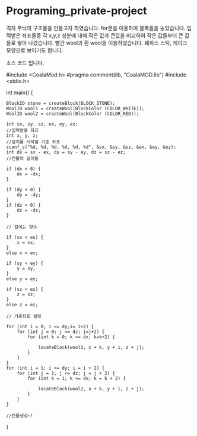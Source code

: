 # Programing_private-project


격자 무늬의 구조물을 만들고자 하였습니다. for문을 이용하여 블록들을 놓았습니다. 입력받은 좌표들중 각 x,y,z 성분에 대해 작은 값과 큰값을 비교하여 작은 값들부터 큰 값들로 쌓아 나갔습니다. 빨간 wool과 흰 wool을 이용하였습니다. 웨하스 스틱, 케이크 모양으로 보이기도 합니다.

소스 코드 입니다.


#include <CoalaMod.h>
#pragma comment(lib, "CoalaMOD.lib")
#include <stdio.h>

int main() {

	BlockID stone = createBlock(BLOCK_STONE);
	WoolID wool1 = createWool(BlockColor (COLOR_WHITE));
	WoolID wool2 = createWool(BlockColor (COLOR_RED));

	int sx, sy, sz, ex, ey, ez;												//입력받을 좌표
	int x, y, z;															//설치를 시작할 기준 좌표
	scanf_s("%d, %d, %d, %d, %d, %d", &sx, &sy, &sz, &ex, &ey, &ez);
	int dx = sx - ex, dy = sy - ey, dz = sz - ez;							//건물의 길이들

	if (dx < 0) {
		dx = -dx;
	}

	if (dy < 0) {
		dy = -dy;
	}
	if (dz < 0) {
		dz = -dz;
	}

	// 길이는 양수

	if (sx < ex) {
		x = sx;
	}
	else x = ex;

	if (sy < ey) {
		y = sy;
	}
	else y = ey;

	if (sz < ez) {
		z = sz;
	}
	else z = ez;

	// 기준좌표 설정

	for (int i = 0; i <= dy;i= i+2) {
		for (int j = 0; j <= dz; j=j+2) {
			for (int k = 0; k <= dx; k=k+2) {
			
				locateBlock(wool1, x + k, y + i, z + j);
			}
		}
	}
	for (int i = 1; i <= dy; i = i + 2) {
		for (int j = 1; j <= dz; j = j + 2) {
			for (int k = 1; k <= dx; k = k + 2) {

				locateBlock(wool2, x + k, y + i, z + j);
			}
		}
	} 

	//건물생성~!
}
